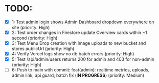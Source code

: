 # TODO:

- [x] 1: Test admin login shows Admin Dashboard dropdown everywhere on site (priority: High)
- [x] 2: Test order changes in Firestore update Overview cards within ~1 second (priority: High)
- [x] 3: Test Menu Drop creation with image uploads to new bucket and stores publicUrl (priority: High)
- [x] 4: Verify Vercel logs show no db.batch errors (priority: High)
- [x] 5: Test /api/admin/users returns 200 for admin and 403 for non-admin (priority: High)
- [ ] 6: Push to main with commit: feat(admin): realtime metrics, uploads, admin link, api guard, batch fix (**IN PROGRESS**) (priority: Medium)
